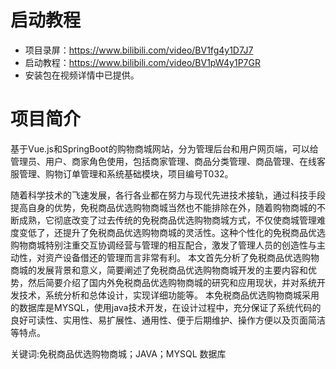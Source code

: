 # 启动教程

- 项目录屏：https://www.bilibili.com/video/BV1fg4y1D7J7
- 启动教程：https://www.bilibili.com/video/BV1pW4y1P7GR
- 安装包在视频详情中已提供。


# 项目简介
基于Vue.js和SpringBoot的购物商城网站，分为管理后台和用户网页端，可以给管理员、用户、商家角色使用，包括商家管理、商品分类管理、商品管理、在线客服管理、购物订单管理和系统基础模块，项目编号T032。

随着科学技术的飞速发展，各行各业都在努力与现代先进技术接轨，通过科技手段提高自身的优势，免税商品优选购物商城当然也不能排除在外，随着购物商城的不断成熟，它彻底改变了过去传统的免税商品优选购物商城方式，不仅使商城管理难度变低了，还提升了免税商品优选购物商城的灵活性。这种个性化的免税商品优选购物商城特别注重交互协调经营与管理的相互配合，激发了管理人员的创造性与主动性，对资产设备借还的管理而言非常有利。
本文首先分析了免税商品优选购物商城的发展背景和意义，简要阐述了免税商品优选购物商城开发的主要内容和优势，然后简要介绍了国内外免税商品优选购物商城的研究和应用现状，并对系统开发技术，系统分析和总体设计，实现详细功能等。
本免税商品优选购物商城采用的数据库是MYSQL，使用java技术开发，在设计过程中，充分保证了系统代码的良好可读性、实用性、易扩展性、通用性、便于后期维护、操作方便以及页面简洁等特点。

关键词:免税商品优选购物商城；JAVA；MYSQL 数据库
